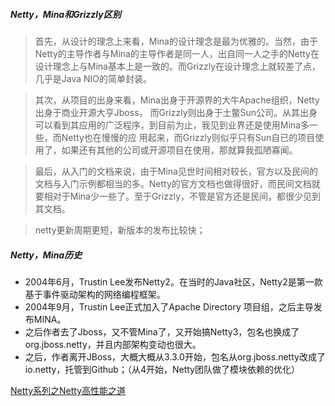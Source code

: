 ##### Netty，Mina和Grizzly区别
> 首先，从设计的理念上来看，Mina的设计理念是最为优雅的。当然，由于Netty的主导作者与Mina的主导作者是同一人，出自同一人之手的Netty在设计理念上与Mina基本上是一致的。而Grizzly在设计理念上就较差了点，几乎是Java NIO的简单封装。

> 其次，从项目的出身来看，Mina出身于开源界的大牛Apache组织，Netty出身于商业开源大亨Jboss， 而Grizzly则出身于土鳖Sun公司。从其出身可以看到其应用的广泛程序，到目前为止，我见到业界还是使用Mina多一些，而Netty也在慢慢的应 用起来，而Grizzly则似乎只有Sun自已的项目使用了，如果还有其他的公司或开源项目在使用，那就算我孤陋寡闻。

> 最后，从入门的文档来说，由于Mina见世时间相对较长，官方以及民间的文档与入门示例都相当的多。Netty的官方文档也做得很好，而民间文档就要相对于Mina少一些了。至于Grizzly，不管是官方还是民间，都很少见到其文档。

> netty更新周期更短，新版本的发布比较快； 


##### Netty，Mina历史
- 2004年6月，Trustin Lee发布Netty2。在当时的Java社区，Netty2是第一款基于事件驱动架构的网络编程框架。
- 2004年9月，Trustin Lee正式加入了Apache Directory 项目组，之后主导发布MINA。
- 之后作者去了Jboss，又不管Mina了，又开始搞Netty3，包名也换成了org.jboss.netty，并且内部架构变动也很大。
- 之后，作者离开JBoss，大概大概从3.3.0开始，包名从org.jboss.netty改成了io.netty，托管到Github；（从4开始，Netty团队做了模块依赖的优化）


[Netty系列之Netty高性能之道](http://www.infoq.com/cn/articles/netty-high-performance)
